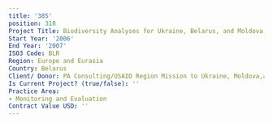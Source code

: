 ```yaml
---
title: '385'
position: 318
Project Title: Biodiversity Analyses for Ukraine, Belarus, and Moldova
Start Year: '2006'
End Year: '2007'
ISO3 Code: BLR
Region: Europe and Eurasia
Country: Belarus
Client/ Donor: PA Consulting/USAID Region Mission to Ukraine, Moldova,and Belarus
Is Current Project? (true/false): ''
Practice Area:
- Monitoring and Evaluation
Contract Value USD: ''
---
```



